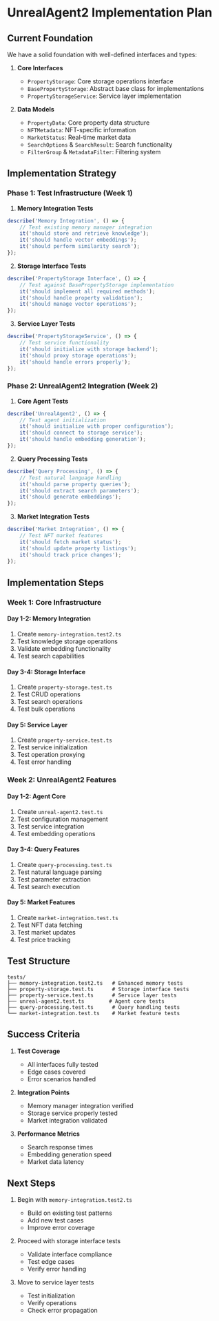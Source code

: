 # UnrealAgent2 Implementation Plan

## Current Foundation

We have a solid foundation with well-defined interfaces and types:

1. **Core Interfaces**
   - `PropertyStorage`: Core storage operations interface
   - `BasePropertyStorage`: Abstract base class for implementations
   - `PropertyStorageService`: Service layer implementation

2. **Data Models**
   - `PropertyData`: Core property data structure
   - `NFTMetadata`: NFT-specific information
   - `MarketStatus`: Real-time market data
   - `SearchOptions` & `SearchResult`: Search functionality
   - `FilterGroup` & `MetadataFilter`: Filtering system

## Implementation Strategy

### Phase 1: Test Infrastructure (Week 1)

1. **Memory Integration Tests**
```typescript
describe('Memory Integration', () => {
    // Test existing memory manager integration
    it('should store and retrieve knowledge');
    it('should handle vector embeddings');
    it('should perform similarity search');
});
```

2. **Storage Interface Tests**
```typescript
describe('PropertyStorage Interface', () => {
    // Test against BasePropertyStorage implementation
    it('should implement all required methods');
    it('should handle property validation');
    it('should manage vector operations');
});
```

3. **Service Layer Tests**
```typescript
describe('PropertyStorageService', () => {
    // Test service functionality
    it('should initialize with storage backend');
    it('should proxy storage operations');
    it('should handle errors properly');
});
```

### Phase 2: UnrealAgent2 Integration (Week 2)

1. **Core Agent Tests**
```typescript
describe('UnrealAgent2', () => {
    // Test agent initialization
    it('should initialize with proper configuration');
    it('should connect to storage service');
    it('should handle embedding generation');
});
```

2. **Query Processing Tests**
```typescript
describe('Query Processing', () => {
    // Test natural language handling
    it('should parse property queries');
    it('should extract search parameters');
    it('should generate embeddings');
});
```

3. **Market Integration Tests**
```typescript
describe('Market Integration', () => {
    // Test NFT market features
    it('should fetch market status');
    it('should update property listings');
    it('should track price changes');
});
```

## Implementation Steps

### Week 1: Core Infrastructure

#### Day 1-2: Memory Integration
1. Create `memory-integration.test2.ts`
2. Test knowledge storage operations
3. Validate embedding functionality
4. Test search capabilities

#### Day 3-4: Storage Interface
1. Create `property-storage.test.ts`
2. Test CRUD operations
3. Test search operations
4. Test bulk operations

#### Day 5: Service Layer
1. Create `property-service.test.ts`
2. Test service initialization
3. Test operation proxying
4. Test error handling

### Week 2: UnrealAgent2 Features

#### Day 1-2: Agent Core
1. Create `unreal-agent2.test.ts`
2. Test configuration management
3. Test service integration
4. Test embedding operations

#### Day 3-4: Query Features
1. Create `query-processing.test.ts`
2. Test natural language parsing
3. Test parameter extraction
4. Test search execution

#### Day 5: Market Features
1. Create `market-integration.test.ts`
2. Test NFT data fetching
3. Test market updates
4. Test price tracking

## Test Structure

```
tests/
├── memory-integration.test2.ts   # Enhanced memory tests
├── property-storage.test.ts      # Storage interface tests
├── property-service.test.ts      # Service layer tests
├── unreal-agent2.test.ts        # Agent core tests
├── query-processing.test.ts      # Query handling tests
└── market-integration.test.ts    # Market feature tests
```

## Success Criteria

1. **Test Coverage**
   - All interfaces fully tested
   - Edge cases covered
   - Error scenarios handled

2. **Integration Points**
   - Memory manager integration verified
   - Storage service properly tested
   - Market integration validated

3. **Performance Metrics**
   - Search response times
   - Embedding generation speed
   - Market data latency

## Next Steps

1. Begin with `memory-integration.test2.ts`
   - Build on existing test patterns
   - Add new test cases
   - Improve error coverage

2. Proceed with storage interface tests
   - Validate interface compliance
   - Test edge cases
   - Verify error handling

3. Move to service layer tests
   - Test initialization
   - Verify operations
   - Check error propagation
